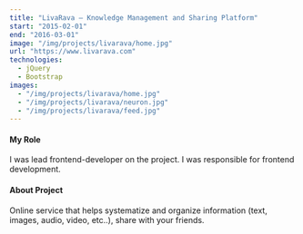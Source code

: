 ```yaml
---
title: "LivaRava — Knowledge Management and Sharing Platform"
start: "2015-02-01"
end: "2016-03-01"
image: "/img/projects/livarava/home.jpg"
url: "https://www.livarava.com"
technologies:
  - jQuery
  - Bootstrap
images:
  - "/img/projects/livarava/home.jpg"
  - "/img/projects/livarava/neuron.jpg"
  - "/img/projects/livarava/feed.jpg"
---
```


#### My Role

I was lead frontend-developer on the project. I was responsible for frontend development.

#### About Project

Online service that helps systematize and organize information (text, images, audio, video, etc..), share with your friends.
